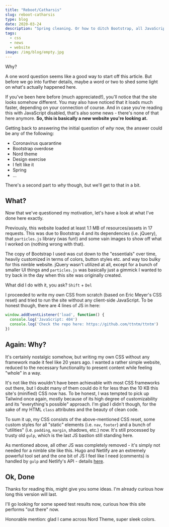```yaml
---
title: "Reboot/Catharsis"
slug: reboot-catharsis
type: blog
date: 2020-03-24
description: "Spring cleaning. Or how to ditch Bootstrap, all JavaScript, jQuery etc. and end up with a new, faster website."
tags:
  - css
  - news
  - website
image: /img/blog/empty.jpg
---
```


Why?

A one word question seems like a good way to start off this article. But before we go into further details, maybe a word or two to shed some light on what's actually happened here.

If you've been here before (much appreciated!), you'll notice that the site looks somehow different. You may also have noticed that it loads much faster, depending on your connection of course. And in case you're reading this with JavaScript disabled, that's also some news - there's none of that here anymore. **So, this is basically a new website you're looking at.**

Getting back to answering the initial question of _why_ now, the answer could be any of the following:

- Coronavirus quarantine
- Bootstrap overdose
- Nord theme
- Design exercise
- I felt like it
- Spring
- ...

There's a second part to _why_ though, but we'll get to that in a bit.

## What?

Now that we've questioned my motivation, let's have a look at what I've done here exactly.

Previously, this website loaded at least 1.1 MB of resources/assets in 17 requests. This was due to Bootstrap 4 and its dependencies (i.e. jQuery), that `particles.js` library (was fun!) and some vain images to show off what I worked on (nothing wrong with that).

The copy of Bootstrap I used was cut down to the "essentials" over time, heavily customized in terms of colors, button styles etc. and way too bulky for this nimble website. jQuery wasn't utilized at all, except for a bunch of smaller UI things and `particles.js` was basically just a gimmick I wanted to try back in the day when this site was originally created.

What did I do with it, you ask? `Shift` + `Del`

I proceeded to write my own CSS from scratch (based on Eric Meyer's CSS reset) and tried to run the site without any client-side JavaScript. To be honest though, there are 4 lines of JS in here:

```js
window.addEventListener('load', function() {
  console.log('JavaScript: 404')
  console.log('Check the repo here: https://github.com/ttntm/ttntm')
})
```

## Again: Why?

It's certainly nostalgic somehow, but writing my own CSS without any framework made it feel like 20 years ago. I wanted a rather simple website, reduced to the necessary functionality to present content while feeling "whole" in a way.

It's not like this wouldn't have been achievable with most CSS frameworks out there, but I doubt many of them could do it for less than the 10 KB this site's (minified) CSS now has. To be honest, I was tempted to pick up Tailwind once again, mostly because of its high degree of customizability and its "everything's possible" approach. I'm glad I didn't though, for the sake of my HTML `class` attributes and the beauty of clean code.

To sum it up, my CSS consists of the above-mentioned CSS reset, some custom styles for all "static" elements (i.e. `nav`, `footer`) and a bunch of "utilities" (i.e. `padding`, `margin`, shadows, etc.) now. It's still processed by trusty old `gulp`, which is the last JS bastion still standing here.

As mentioned above, all other JS was completely removed - it's simply not needed for a nimble site like this. Hugo and Netlify are an extremely powerful tool set and the one bit of JS I feel like I need (comments) is handled by `gulp` and Netlify's API - details [here](/blog/static-blog-comments-hugo/).

## Ok, Done

Thanks for reading this, might give you some ideas. I'm already curious how long this version will last.

I'll go looking for some speed test results now, curious how this site performs "out there" now.

Honorable mention: glad I came across Nord Theme, super sleek colors.
